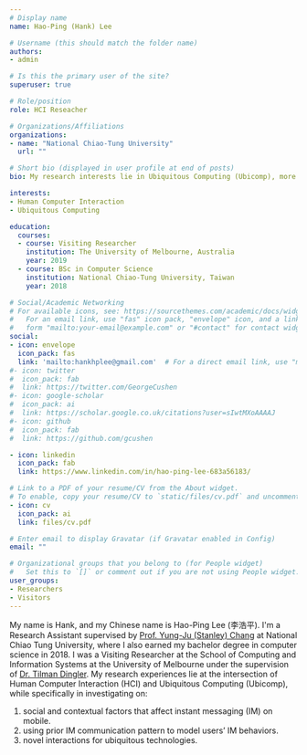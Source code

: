 ```yaml
---
# Display name
name: Hao-Ping (Hank) Lee

# Username (this should match the folder name)
authors:
- admin

# Is this the primary user of the site?
superuser: true

# Role/position
role: HCI Reseacher

# Organizations/Affiliations
organizations:
- name: "National Chiao-Tung University"
  url: ""

# Short bio (displayed in user profile at end of posts)
bio: My research interests lie in Ubiquitous Computing (Ubicomp), more specifically in developing technologies that support people’s attention and communication in ubiquitous environments.

interests:
- Human Computer Interaction
- Ubiquitous Computing

education:
  courses:
  - course: Visiting Researcher
    institution: The University of Melbourne, Australia
    year: 2019
  - course: BSc in Computer Science
    institution: National Chiao-Tung University, Taiwan
    year: 2018

# Social/Academic Networking
# For available icons, see: https://sourcethemes.com/academic/docs/widgets/#icons
#   For an email link, use "fas" icon pack, "envelope" icon, and a link in the
#   form "mailto:your-email@example.com" or "#contact" for contact widget.
social:
- icon: envelope
  icon_pack: fas
  link: 'mailto:hankhplee@gmail.com'  # For a direct email link, use "mailto:test@example.org".
#- icon: twitter
#  icon_pack: fab
#  link: https://twitter.com/GeorgeCushen
#- icon: google-scholar
#  icon_pack: ai
#  link: https://scholar.google.co.uk/citations?user=sIwtMXoAAAAJ
#- icon: github
#  icon_pack: fab
#  link: https://github.com/gcushen

- icon: linkedin
  icon_pack: fab
  link: https://www.linkedin.com/in/hao-ping-lee-683a56183/

# Link to a PDF of your resume/CV from the About widget.
# To enable, copy your resume/CV to `static/files/cv.pdf` and uncomment the lines below.  
- icon: cv
  icon_pack: ai
  link: files/cv.pdf

# Enter email to display Gravatar (if Gravatar enabled in Config)
email: ""

# Organizational groups that you belong to (for People widget)
#   Set this to `[]` or comment out if you are not using People widget.  
user_groups:
- Researchers
- Visitors
---
```


My name is Hank, and my Chinese name is Hao-Ping Lee (李浩平). I'm a Research Assistant supervised by [Prof. Yung-Ju (Stanley) Chang](https://www.armuro.info/) at National Chiao Tung University, where I also earned my bachelor degree in computer science in 2018. I was a Visiting Researcher at the School of Computing and Information Systems at the University of Melbourne under the supervision of [Dr. Tilman Dingler](http://tilmanification.com/). My research experiences lie at the intersection of Human Computer Interaction (HCI) and Ubiquitous Computing (Ubicomp), while specifically in investigating on:
<ol>
  <li> social and contextual factors that affect instant messaging (IM) on mobile.</li>
  <li> using prior IM communication pattern to model users’ IM behaviors.</li>
  <li> novel interactions for ubiquitous technologies.</li>
</ol>
